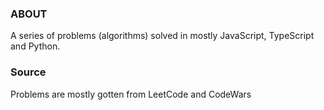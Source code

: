 ### ABOUT

A series of problems (algorithms) solved in mostly JavaScript, TypeScript and Python. 

### Source

Problems are mostly gotten from LeetCode and CodeWars